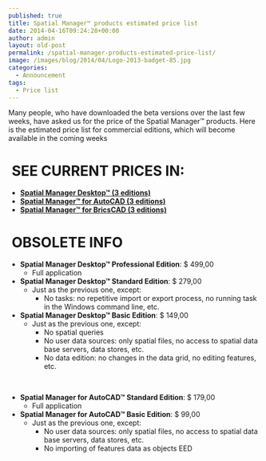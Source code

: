 ```yaml
---
published: true
title: Spatial Manager™ products estimated price list
date: 2014-04-16T09:24:28+00:00
author: admin
layout: old-post
permalink: /spatial-manager-products-estimated-price-list/
image: /images/blog/2014/04/Logo-2013-badget-85.jpg
categories:
  - Announcement
tags:
  - Price list
---
```

<span>Many people, who have downloaded the beta versions over the last few weeks, have asked us for the price of the Spatial Manager™ products. Here is the estimated price list for commercial editions, which will become available in the coming weeks<!--more--></span>

<h1>
  <span><span> </span></span>SEE CURRENT PRICES IN:
</h1>

  * <span><strong><a href="/spm-desktop-prices/" target="_blank" rel="nofollow">Spatial Manager Desktop™ (3 editions)</a></strong></span>
  * <span><strong><a href="/spm-forautocad-prices/" target="_blank" rel="nofollow">Spatial Manager™ for AutoCAD (3 editions)</a></strong></span>
  * <span><strong><a href="/spm-forbricscad-prices/" target="_blank" rel="nofollow">Spatial Manager™ for BricsCAD (3 editions)</a></strong></span>

<h1>
   <span>OBSOLETE INFO</span>
</h1>

  * <span><b>Spatial Manager Desktop™ <span>Professional</span> Edition</b>: $ 499,00</span> 
      * <span>Full application</span>
  * <span><b>Spatial Manager Desktop™ <span>Standard</span> Edition</b>: $ 279,00</span> 
      * <span>Just as the previous one, except:</span> 
          * <span>No tasks: no repetitive import or export process, no running task in the Windows command line, etc.</span>
  * <span><b>Spatial Manager Desktop™ <span>Basic</span> Edition</b>: $ 149,00</span> 
      * <span>Just as the previous one, except:</span> 
          * <span>No spatial queries</span>
          * <span>No user data sources: only spatial files, no access to spatial data base servers, data stores, etc.</span>
          * <span>No data edition: no changes in the data grid, no editing features, etc.</span>

<span> </span>

  * <span><b>Spatial Manager for AutoCAD™ <span>Standard</span> Edition</b>: $ 179,00</span> 
      * <span>Full application</span>
  * <span><b>Spatial Manager for AutoCAD™ <span>Basic</span> Edition</b>: $ 99,00</span> 
      * <span>Just as the previous one, except:</span> 
          * <span>No user data sources: only spatial files, no access to spatial data base servers, data stores, etc.</span>
          * <span>No importing of features data as objects EED</span>
